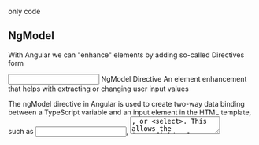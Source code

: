 only code



## NgModel

With Angular we can "enhance" elements by adding so-called Directives form

<input ngModel> 
NgModel Directive 
An element enhancement that helps with extracting or changing user input values 

The ngModel directive in Angular is used to create two-way data binding between a TypeScript variable and an input element in the HTML template, such as <input>, <textarea>, or <select>. This allows the input field value to be automatically updated in the model and vice versa.

To use ngModel, you need to import the FormsModule in your Angular module:


import { FormsModule } from '@angular/forms';


<input [(ngModel)]="name" placeholder="Enter your name">
<p>Typed name: {{ name }}</p>

With this setup, any change in the input field will automatically update the name variable, and any change in the variable will reflect in the input field.

ngModel is useful for simple forms, but for more complex scenarios, Angular recommends using Reactive Forms.
